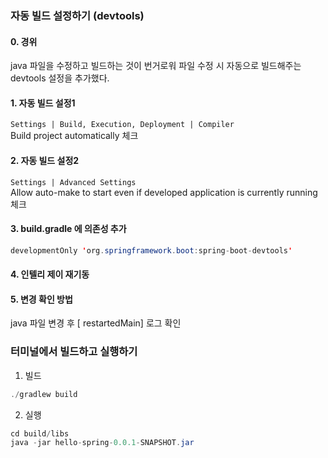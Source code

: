 ### 자동 빌드 설정하기 (devtools)
#### 0. 경위 
java 파일을 수정하고 빌드하는 것이 번거로워 파일 수정 시 자동으로 빌드해주는 devtools 설정을 추가했다.

#### 1. 자동 빌드 설정1
`Settings | Build, Execution, Deployment | Compiler`  
Build project automatically 체크

#### 2. 자동 빌드 설정2
`Settings | Advanced Settings`  
Allow auto-make to start even if developed application is currently running 체크

#### 3. build.gradle 에 의존성 추가
```java
developmentOnly 'org.springframework.boot:spring-boot-devtools'
```
#### 4. 인텔리 제이 재기동

#### 5. 변경 확인 방법 
java 파일 변경 후 [  restartedMain] 로그 확인


### 터미널에서 빌드하고 실행하기
1. 빌드
```java
./gradlew build
```
2. 실행
```java
cd build/libs
java -jar hello-spring-0.0.1-SNAPSHOT.jar
```

